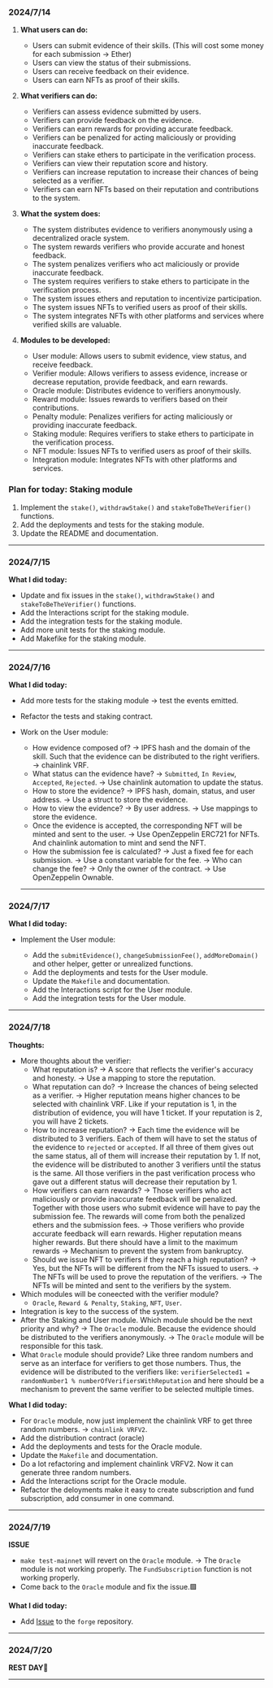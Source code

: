 ### 2024/7/14

1. **What users can do:**

   - Users can submit evidence of their skills. (This will cost some money for each submission -> Ether)
   - Users can view the status of their submissions.
   - Users can receive feedback on their evidence.
   - Users can earn NFTs as proof of their skills.

2. **What verifiers can do:**

   - Verifiers can assess evidence submitted by users.
   - Verifiers can provide feedback on the evidence.
   - Verifiers can earn rewards for providing accurate feedback.
   - Verifiers can be penalized for acting maliciously or providing inaccurate feedback.
   - Verifiers can stake ethers to participate in the verification process.
   - Verifiers can view their reputation score and history.
   - Verifiers can increase reputation to increase their chances of being selected as a verifier.
   - Verifiers can earn NFTs based on their reputation and contributions to the system.

3. **What the system does:**

   - The system distributes evidence to verifiers anonymously using a decentralized oracle system.
   - The system rewards verifiers who provide accurate and honest feedback.
   - The system penalizes verifiers who act maliciously or provide inaccurate feedback.
   - The system requires verifiers to stake ethers to participate in the verification process.
   - The system issues ethers and reputation to incentivize participation.
   - The system issues NFTs to verified users as proof of their skills.
   - The system integrates NFTs with other platforms and services where verified skills are valuable.

4. **Modules to be developed:**

   - User module: Allows users to submit evidence, view status, and receive feedback.
   - Verifier module: Allows verifiers to assess evidence, increase or decrease reputation, provide feedback, and earn rewards.
   - Oracle module: Distributes evidence to verifiers anonymously.
   - Reward module: Issues rewards to verifiers based on their contributions.
   - Penalty module: Penalizes verifiers for acting maliciously or providing inaccurate feedback.
   - Staking module: Requires verifiers to stake ethers to participate in the verification process.
   - NFT module: Issues NFTs to verified users as proof of their skills.
   - Integration module: Integrates NFTs with other platforms and services.

### Plan for today: Staking module

1.  Implement the `stake()`, `withdrawStake()` and `stakeToBeTheVerifier()` functions.
2.  Add the deployments and tests for the staking module.
3.  Update the README and documentation.

---

### 2024/7/15

**What I did today:**

- Update and fix issues in the `stake()`, `withdrawStake()` and `stakeToBeTheVerifier()` functions.
- Add the Interactions script for the staking module.
- Add the integration tests for the staking module.
- Add more unit tests for the staking module.
- Add Makefike for the staking module.

---

### 2024/7/16

**What I did today:**

- Add more tests for the staking module -> test the events emitted.
- Refactor the tests and staking contract.
- Work on the User module:

  - How evidence composed of? -> IPFS hash and the domain of the skill. Such that the evidence can be distributed to the right verifiers. -> chainlink VRF.
  - What status can the evidence have? -> `Submitted`, `In Review`, `Accepted`, `Rejected`. -> Use chainlink automation to update the status.
  - How to store the evidence? -> IPFS hash, domain, status, and user address. -> Use a struct to store the evidence.
  - How to view the evidence? -> By user address. -> Use mappings to store the evidence.
  - Once the evidence is accepted, the corresponding NFT will be minted and sent to the user. -> Use OpenZeppelin ERC721 for NFTs. And chainlink automation to mint and send the NFT.
  - How the submission fee is calculated? -> Just a fixed fee for each submission. -> Use a constant variable for the fee. -> Who can change the fee? -> Only the owner of the contract. -> Use OpenZeppelin Ownable.

  ***

### 2024/7/17

**What I did today:**

- Implement the User module:

  - Add the `submitEvidence()`, `changeSubmissionFee()`, `addMoreDomain()` and other helper, getter or unrealized functions.
  - Add the deployments and tests for the User module.
  - Update the `Makefile` and documentation.
  - Add the Interactions script for the User module.
  - Add the integration tests for the User module.

---

### 2024/7/18

**Thoughts:**

- More thoughts about the verifier:
  - What reputation is? -> A score that reflects the verifier's accuracy and honesty. -> Use a mapping to store the reputation.
  - What reputation can do? -> Increase the chances of being selected as a verifier. -> Higher reputation means higher chances to be selected with chainlink VRF. Like if your reputation is 1, in the distribution of evidence, you will have 1 ticket. If your reputation is 2, you will have 2 tickets.
  - How to increase reputation? -> Each time the evidence will be distributed to 3 verifiers. Each of them will have to set the status of the evidence to `rejected` or `accepted`. If all three of them gives out the same status, all of them will increase their reputation by 1. If not, the evidence will be distributed to another 3 verifiers until the status is the same. All those verifiers in the past verification process who gave out a different status will decrease their reputation by 1.
  - How verifiers can earn rewards? -> Those verifiers who act maliciously or provide inaccurate feedback will be penalized. Together with those users who submit evidence will have to pay the submission fee. The rewards will come from both the penalized ethers and the submission fees. -> Those verifiers who provide accurate feedback will earn rewards. Higher reputation means higher rewards. But there should have a limit to the maximum rewards -> Mechanism to prevent the system from bankruptcy.
  - Should we issue NFT to verifiers if they reach a high reputation? -> Yes, but the NFTs will be different from the NFTs issued to users. -> The NFTs will be used to prove the reputation of the verifiers. -> The NFTs will be minted and sent to the verifiers by the system.
- Which modules will be coneected with the verifier module?
  - `Oracle`, `Reward & Penalty`, `Staking`, `NFT`, `User`.
- Integration is key to the success of the system.
- After the Staking and User module. Which module should be the next priority and why? -> The `Oracle` module. Because the evidence should be distributed to the verifiers anonymously. -> The `Oracle` module will be responsible for this task.
- What `Oracle` module should provide? Like three random numbers and serve as an interface for verifiers to get those numbers. Thus, the evidence will be distributed to the verifiers like: `verifierSelected1 = randomNumber1 % numberOfVerifiersWithReputation` and here should be a mechanism to prevent the same verifier to be selected multiple times.

**What I did today:**

- For `Oracle` module, now just implement the chainlink VRF to get three random numbers. -> `chainlink VRFV2`.
- Add the distribution contract (oracle)
- Add the deployments and tests for the Oracle module.
- Update the `Makefile` and documentation.
- Do a lot refactoring and implement chainlink VRFV2. Now it can generate three random numbers.
- Add the Interactions script for the Oracle module.
- Refactor the deloyments make it easy to create subscription and fund subscription, add consumer in one command.

---

### 2024/7/19

**ISSUE**

- `make test-mainnet` will revert on the `Oracle` module. -> The `Oracle` module is not working properly. The `FundSubscription` function is not working properly.
- Come back to the `Oracle` module and fix the issue.🟩

**What I did today:**

- Add [Issue](https://github.com/foundry-rs/foundry/issues/8475) to the `forge` repository.

---

### 2024/7/20

**REST DAY🍻**

---
